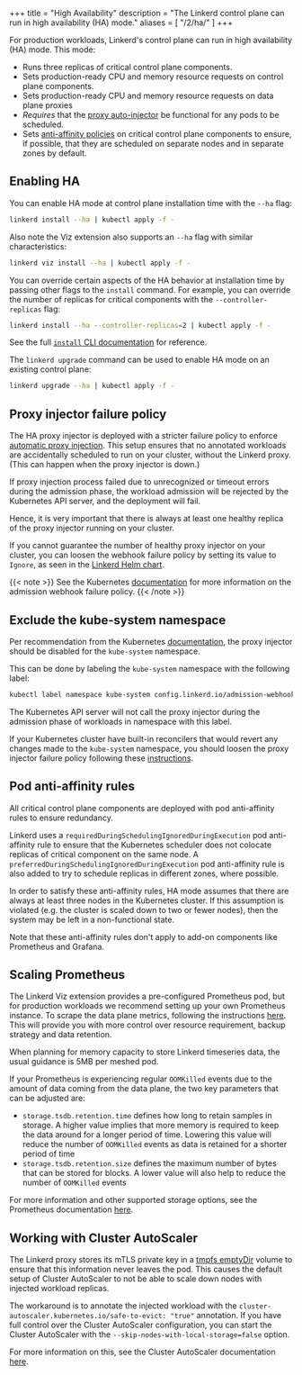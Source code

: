 +++
title = "High Availability"
description = "The Linkerd control plane can run in high availability (HA) mode."
aliases = [
  "/2/ha/"
]
+++

For production workloads, Linkerd's control plane can run in high availability
(HA) mode. This mode:

* Runs three replicas of critical control plane components.
* Sets production-ready CPU and memory resource requests on control plane
  components.
* Sets production-ready CPU and memory resource requests on data plane proxies
* *Requires* that the [proxy auto-injector](/2/features/proxy-injection/) be
  functional for any pods to be scheduled.
* Sets [anti-affinity
  policies](https://kubernetes.io/docs/concepts/configuration/assign-pod-node/#affinity-and-anti-affinity)
  on critical control plane components to ensure, if possible, that they are
  scheduled on separate nodes and in separate zones by default.

## Enabling HA

You can enable HA mode at control plane installation time with the `--ha` flag:

```bash
linkerd install --ha | kubectl apply -f -
```

Also note the Viz extension also supports an `--ha` flag with similar
characteristics:

```bash
linkerd viz install --ha | kubectl apply -f -
```

You can override certain aspects of the HA behavior at installation time by
passing other flags to the `install` command. For example, you can override the
number of replicas for critical components with the `--controller-replicas`
flag:

```bash
linkerd install --ha --controller-replicas=2 | kubectl apply -f -
```

See the full [`install` CLI documentation](/2/reference/cli/install/) for
reference.

The `linkerd upgrade` command can be used to enable HA mode on an existing
control plane:

```bash
linkerd upgrade --ha | kubectl apply -f -
```

## Proxy injector failure policy

The HA proxy injector is deployed with a stricter failure policy to enforce
[automatic proxy injection](/2/features/proxy-injection/). This setup ensures
that no annotated workloads are accidentally scheduled to run on your cluster,
without the Linkerd proxy. (This can happen when the proxy injector is down.)

If proxy injection process failed due to unrecognized or timeout errors during
the admission phase, the workload admission will be rejected by the Kubernetes
API server, and the deployment will fail.

Hence, it is very important that there is always at least one healthy replica
of the proxy injector running on your cluster.

If you cannot guarantee the number of healthy proxy injector on your cluster,
you can loosen the webhook failure policy by setting its value to `Ignore`, as
seen in the
[Linkerd Helm chart](https://github.com/linkerd/linkerd2/blob/803511d77b33bd9250b4a7fecd36752fcbd715ac/charts/linkerd2/templates/proxy-injector-rbac.yaml#L98).

{{< note >}}
See the Kubernetes
[documentation](https://kubernetes.io/docs/reference/access-authn-authz/extensible-admission-controllers/#failure-policy)
for more information on the admission webhook failure policy.
{{< /note >}}

## Exclude the kube-system namespace

Per recommendation from the Kubernetes
[documentation](https://kubernetes.io/docs/reference/access-authn-authz/extensible-admission-controllers/#avoiding-operating-on-the-kube-system-namespace),
the proxy injector should be disabled for the `kube-system` namespace.

This can be done by labeling the `kube-system` namespace with the following
label:

```bash
kubectl label namespace kube-system config.linkerd.io/admission-webhooks=disabled
```

The Kubernetes API server will not call the proxy injector during the admission
phase of workloads in namespace with this label.

If your Kubernetes cluster have built-in reconcilers that would revert any changes
made to the `kube-system` namespace, you should loosen the proxy injector
failure policy following these [instructions](#proxy-injector-failure-policy).

## Pod anti-affinity rules

All critical control plane components are deployed with pod anti-affinity rules
to ensure redundancy.

Linkerd uses a `requiredDuringSchedulingIgnoredDuringExecution` pod
anti-affinity rule to ensure that the Kubernetes scheduler does not colocate
replicas of critical component on the same node. A
`preferredDuringSchedulingIgnoredDuringExecution` pod anti-affinity rule is also
added to try to schedule replicas in different zones, where possible.

In order to satisfy these anti-affinity rules, HA mode assumes that there
are always at least three nodes in the Kubernetes cluster. If this assumption is
violated (e.g. the cluster is scaled down to two or fewer nodes), then the
system may be left in a non-functional state.

Note that these anti-affinity rules don't apply to add-on components like
Prometheus and Grafana.

## Scaling Prometheus

The Linkerd Viz extension provides a pre-configured Prometheus pod, but for
production workloads we recommend setting up your own Prometheus instance. To
scrape the data plane metrics, following the instructions
[here](https://linkerd.io/2/tasks/external-prometheus/). This will provide you
with more control over resource requirement, backup strategy and data retention.

When planning for memory capacity to store Linkerd timeseries data, the usual
guidance is 5MB per meshed pod.

If your Prometheus is experiencing regular `OOMKilled` events due to the amount
of data coming from the data plane, the two key parameters that can be adjusted
are:

* `storage.tsdb.retention.time` defines how long to retain samples in storage.
  A higher value implies that more memory is required to keep the data around
  for a longer period of time. Lowering this value will reduce the number of
  `OOMKilled` events as data is retained for a shorter period of time
* `storage.tsdb.retention.size` defines the maximum number of bytes that can be
  stored for blocks. A lower value will also help to reduce the number of
  `OOMKilled` events

For more information and other supported storage options, see the Prometheus
documentation
[here](https://prometheus.io/docs/prometheus/latest/storage/#operational-aspects).

## Working with Cluster AutoScaler

The Linkerd proxy stores its mTLS private key in a
[tmpfs emptyDir](https://kubernetes.io/docs/concepts/storage/volumes/#emptydir)
volume to ensure that this information never leaves the pod. This causes the
default setup of Cluster AutoScaler to not be able to scale down nodes with
injected workload replicas.

The workaround is to annotate the injected workload with the
`cluster-autoscaler.kubernetes.io/safe-to-evict: "true"` annotation. If you
have full control over the Cluster AutoScaler configuration, you can start the
Cluster AutoScaler with the `--skip-nodes-with-local-storage=false` option.

For more information on this, see the Cluster AutoScaler documentation
[here](https://github.com/kubernetes/autoscaler/blob/master/cluster-autoscaler/FAQ.md#what-types-of-pods-can-prevent-ca-from-removing-a-node).
